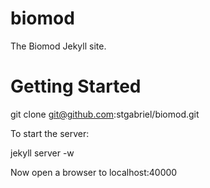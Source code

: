 biomod
======

The Biomod Jekyll site.

Getting Started
===============

git clone git@github.com:stgabriel/biomod.git

To start the server:

jekyll server -w

Now open a browser to localhost:40000


